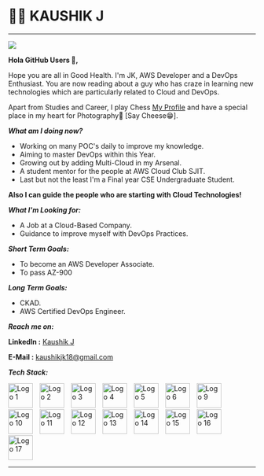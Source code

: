 🏌️‍♂️ KAUSHIK J
=
---

![](https://media.giphy.com/media/CrFLL3CnRpw5ddlBMm/giphy.gif?cid=ecf05e47iib4ybu0ezfwqfu43gsfetthpxdcmfl25k0ijfs2&ep=v1_gifs_search&rid=giphy.gif&ct=g)



**Hola GitHub Users 🐺,**

Hope you are all in Good Health. I'm JK, AWS Developer and a DevOps Enthusiast. You are now reading about a guy who has craze in learning new technologies which are particularly related to Cloud and DevOps. 

Apart from Studies and Career, I play Chess [My Profile](https://www.chess.com/member/jk_scientist) and have a special place in my heart for Photography📸 [Say Cheese😁].

_**What am I doing now?**_
- Working on many POC's daily to improve my knowledge.
- Aiming to master DevOps within this Year.
- Growing out by adding Multi-Cloud in my Arsenal.
- A student mentor for the people at AWS Cloud Club SJIT.
- Last but not the least I'm a Final year CSE Undergraduate Student.
  
**Also I can guide the people who are starting with Cloud Technologies!**

_**What I'm Looking for:**_

- A Job at a Cloud-Based Company.
- Guidance to improve myself with DevOps Practices.

_**Short Term Goals:**_

- To become an AWS Developer Associate.
- To pass AZ-900

_**Long Term Goals:**_

- CKAD.
- AWS Certified DevOps Engineer.

_**Reach me on:**_

**LinkedIn :** [Kaushik J](www.linkedin.com/in/kaushik-jk)

**E-Mail :** [kaushikjk18@gmail.com](kaushikjk18@gmail.com)

_**Tech Stack:**_
<p>
  <img src="https://github.com/JKSCIENTIST/JKSCIENTIST/assets/136571338/250dbd37-62ea-49bd-82a5-a47b7642b351" alt="Logo 1" width="50" height="50" style="margin-right: 10px;" />
  <img src="https://github.com/JKSCIENTIST/JKSCIENTIST/assets/136571338/5771be5c-92b0-458f-930e-b71ccbdef1f6" alt="Logo 2" width="50" height="50" style="margin-right: 10px;" />
  <img src="https://github.com/JKSCIENTIST/JKSCIENTIST/assets/136571338/cf6302fd-10a1-4732-8145-38d721e10f68" alt="Logo 3" width="50" height="50" style="margin-right: 10px;" />
  <img src="https://github.com/JKSCIENTIST/JKSCIENTIST/assets/136571338/2729af3a-b669-425c-b269-83059422d44f" alt="Logo 4" width="50" height="50" style="margin-right: 10px;" />
  <img src="https://github.com/JKSCIENTIST/JKSCIENTIST/assets/136571338/3d561894-1f45-468c-996d-58ef629de741" alt="Logo 5" width="50" height="50" style="margin-right: 10px;" />
  <img src="https://github.com/JKSCIENTIST/JKSCIENTIST/assets/136571338/d1dbb48e-f704-4bb0-b15c-a76ce0ff6440" alt="Logo 6" width="50" height="50" style="margin-right: 10px;" />
  <img src="https://github.com/JKSCIENTIST/JKSCIENTIST/assets/136571338/75c34474-01b4-4e97-a263-e71eab89b040" alt="Logo 9" width="50" height="50" style="margin-right: 10px;" />
  <img src="https://github.com/JKSCIENTIST/JKSCIENTIST/assets/136571338/25399adc-d463-47f3-8690-eeae60561aa5" alt="Logo 10" width="50" height="50" style="margin-right: 10px;" />
  <img src="https://github.com/JKSCIENTIST/JKSCIENTIST/assets/136571338/7de10573-c4a6-4ee3-b513-53e850b4a4f2" alt="Logo 11" width="50" height="50" style="margin-right: 10px;" />
  <img src="https://github.com/JKSCIENTIST/JKSCIENTIST/assets/136571338/d830d6f7-9576-45ae-ae68-c704cd41f9f0" alt="Logo 12" width="50" height="50" style="margin-right: 10px;" />
  <img src="https://github.com/JKSCIENTIST/JKSCIENTIST/assets/136571338/3de77151-9a03-4f24-9884-2b9ef3f2aeb4" alt="Logo 13" width="50" height="50" style="margin-right: 10px;" />
  <img src="https://github.com/JKSCIENTIST/JKSCIENTIST/assets/136571338/5b24af99-ba26-478d-ba1c-f5581a33c8fc" alt="Logo 14" width="50" height="50" style="margin-right: 10px;" />
  <img src="https://github.com/JKSCIENTIST/JKSCIENTIST/assets/136571338/50b6d19a-70b4-4195-b7c5-51be7fc4b866" alt="Logo 15" width="50" height="50" style="margin-right: 10px;" />
  <img src="https://github.com/JKSCIENTIST/JKSCIENTIST/assets/136571338/a4ba18a0-64fd-476c-aa69-f17c6d1d38c3" alt="Logo 16" width="50" height="50" style="margin-right: 10px;" />
  <img src="https://github.com/JKSCIENTIST/JKSCIENTIST/assets/136571338/3c129646-ae5e-44f7-911c-453b417f8a59" alt="Logo 17" width="50" height="50" style="margin-right: 10px;" />
</p>

</p>

---




 








<!--
**JKSCIENTIST/JKSCIENTIST** is a ✨ _special_ ✨ repository because its `README.md` (this file) appears on your GitHub profile.

Here are some ideas to get you started:


- 🔭 I’m currently working on ...
- 🌱 I’m currently learning ...
- 👯 I’m looking to collaborate on ...
- 🤔 I’m looking for help with ...
- 💬 Ask me about ...
- 📫 How to reach me: ...
- 😄 Pronouns: ...
- ⚡ Fun fact: ...
-->
